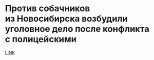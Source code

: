 # Против собачников из Новосибирска возбудили уголовное дело после конфликта с полицейскими



[LINK](https://varlamov.ru/3287747.html)